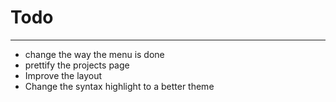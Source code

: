 
# Todo  
  
-----

+ change the way the menu is done
+ prettify the projects page                           
+ Improve the layout                                
+ Change the syntax highlight to a better theme                         